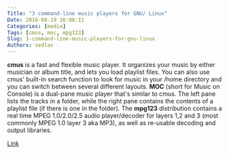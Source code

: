 ```yaml
---
Title: "3 command-line music players for GNU/ Linux"
Date: 2016-08-19 16:08:11
Categories: [media]
Tags: [cmus, moc, mpg123]
Slug: 3-command-line-music-players-for-gnu-linux
Authors: sedlav
---
```


**cmus** is a fast and flexible music player. It organizes your music by either musician or album title, and lets you load playlist files. You can also use cmus' built-in search function to look for music in your /home directory and you can switch between several different layouts.
**MOC** (short for Music on Console) is a dual-pane music player that's similar to cmus. The left pane lists the tracks in a folder, while the right pane contains the contents of a playlist file (if there is one in the folder).
The **mpg123** distribution contains a real time MPEG 1.0/2.0/2.5 audio player/decoder for layers 1,2 and 3 (most commonly MPEG 1.0 layer 3 aka MP3), as well as re-usable decoding and output libraries.

[Link](https://opensource.com/life/16/8/3-command-line-music-players-linux)
